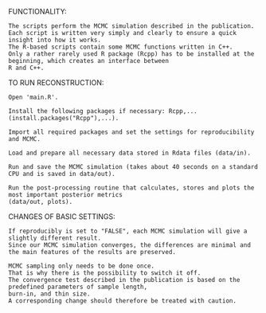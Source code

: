 FUNCTIONALITY:

    The scripts perform the MCMC simulation described in the publication.
    Each script is written very simply and clearly to ensure a quick insight into how it works.
    The R-based scripts contain some MCMC functions written in C++. 
    Only a rather rarely used R package (Rcpp) has to be installed at the beginning, which creates an interface between 
    R and C++.


TO RUN RECONSTRUCTION:

    Open 'main.R'.
    
    Install the following packages if necessary: Rcpp,... (install.packages("Rcpp"),...).

    Import all required packages and set the settings for reproducibility and MCMC.
    
    Load and prepare all necessary data stored in Rdata files (data/in).

    Run and save the MCMC simulation (takes about 40 seconds on a standard CPU and is saved in data/out).

    Run the post-processing routine that calculates, stores and plots the most important posterior metrics 
    (data/out, plots).

CHANGES OF BASIC SETTINGS:

    If reproducibly is set to "FALSE", each MCMC simulation will give a slightly different result.
    Since our MCMC simulation converges, the differences are minimal and the main features of the results are preserved.
    
    MCMC sampling only needs to be done once.
    That is why there is the possibility to switch it off.
    The convergence test described in the publication is based on the predefined parameters of sample length, 
    burn-in, and thin size.
    A corresponding change should therefore be treated with caution.

